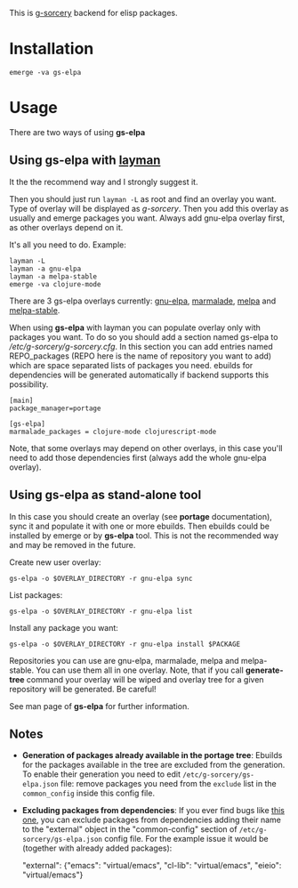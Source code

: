 This is [g-sorcery](https://github.com/jauhien/g-sorcery) backend for elisp packages.


# Installation

```
emerge -va gs-elpa
```

# Usage

There are two ways of using **gs-elpa**

## Using gs-elpa with [layman](https://wiki.gentoo.org/wiki/Layman)

It the the recommend way and I strongly suggest it.

Then you should just run `layman -L` as
root and find an overlay you want. Type of overlay will be
displayed as *g-sorcery*. Then you add this overlay as
usually and emerge packages you want. Always add gnu-elpa overlay first,
as other overlays depend on it.

It's all you need to do. Example:

```
layman -L
layman -a gnu-elpa
layman -a melpa-stable
emerge -va clojure-mode
```

There are 3 gs-elpa overlays currently: [gnu-elpa](http://elpa.gnu.org/), [marmalade](http://marmalade-repo.org/),
[melpa](http://melpa.milkbox.net/) and [melpa-stable](http://melpa-stable.milkbox.net/).

When using **gs-elpa** with layman you can populate overlay only with packages you want.
To do so you should add a section named gs-elpa to */etc/g-sorcery/g-sorcery.cfg*.
In this section you can add entries named REPO_packages (REPO here is the name
of repository you want to add) which are space separated lists of packages you need. ebuilds for
dependencies will be generated automatically if backend supports this possibility.

```
[main]
package_manager=portage

[gs-elpa]
marmalade_packages = clojure-mode clojurescript-mode
```
Note, that some overlays may depend on other overlays, in this case you'll need to add those
dependencies first (always add the whole gnu-elpa overlay).


## Using gs-elpa as stand-alone tool

In this case you should create an overlay (see **portage** documentation), sync it and populate
it with one or more ebuilds. Then ebuilds could be installed by emerge or by **gs-elpa** tool.
This is not the recommended way and may be removed in the future.

Create new user overlay:

```
gs-elpa -o $OVERLAY_DIRECTORY -r gnu-elpa sync
```

List packages:

```
gs-elpa -o $OVERLAY_DIRECTORY -r gnu-elpa list
```

Install any package you want:

```
gs-elpa -o $OVERLAY_DIRECTORY -r gnu-elpa install $PACKAGE
```

Repositories you can use are gnu-elpa, marmalade, melpa and melpa-stable. You can use them
all in one overlay. Note, that if you call **generate-tree** command your overlay
will be wiped and overlay tree for a given repository will be generated. Be careful!

See man page of **gs-elpa** for further information.

## Notes

* **Generation of packages already available in the portage tree**:
    Ebuilds for the packages available in the tree are excluded from
    the generation. To enable their generation you need to edit
    `/etc/g-sorcery/gs-elpa.json` file: remove packages you need
    from the `exclude` list in the `common_config` inside this config file.

* **Excluding packages from dependencies**:
    If you ever find bugs like [this one](https://github.com/jauhien/gs-elpa/issues/6),
    you can exclude packages from dependencies adding their name to the "external" object
    in the "common-config" section of `/etc/g-sorcery/gs-elpa.json` config file.
    For the example issue it would be (together with already added packages):

	"external": {"emacs": "virtual/emacs", "cl-lib": "virtual/emacs", "eieio": "virtual/emacs"}
